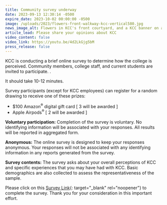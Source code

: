 ```yaml
---
title: Community survey underway
date: 2023-09-13 12:30:14 -0500
expire_date: 2023-10-02 00:00:00 -0500
image: /uploads/2023/flowers-front-walkway-kcc-vertical580.jpg
news_image_alt: Flowers in KCC's front courtyard, and a KCC banner on a lightpole.
article_lead: Please share your opinions about KCC
video_content: false
video_link: https://youtu.be/4d2LkGjg5bM
press_release: false
---
```

KCC is conducting a brief online survey to determine how the college is perceived. Community members, college staff, and current students are invited to participate. .

It should take 10-12 minutes.

Survey participants (except for KCC employees) can register for a random drawing to receive one of these prizes:

* $100 Amazon<sup>®</sup> digital gift card \[ 3 will be awarded \]
* Apple Airpods<sup>®</sup>&nbsp;\[ 2 will be awarded \]

**Voluntary participation:**&nbsp;Completion of the survey is voluntary. No identifying information will be associated with your responses. All results will be reported in aggregated form.

**Anonymous:**&nbsp;The online survey is designed to keep your responses anonymous. Your responses will not be associated with any identifying information in any reports generated from the survey.&nbsp;

**Survey contents:**&nbsp;The survey asks about your overall perceptions of KCC and specific experiences that you may have had with KCC. Basic demographics are also collected to assess the representativeness of the sample.

Please click on this [Survey Link](https://www.surveymonkey.com/r/M7DWCG8){: target="_blank" rel="noopener"} to complete the survey. Thank you for your consideration in this important effort.